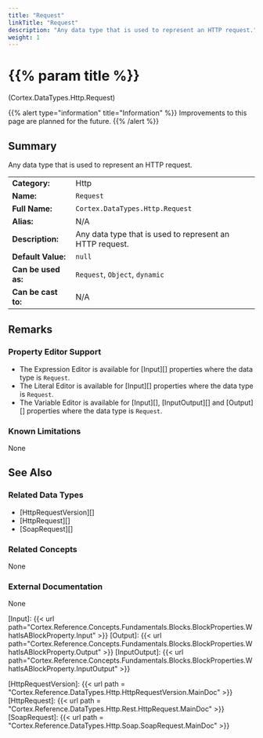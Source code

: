 ```yaml
---
title: "Request"
linkTitle: "Request"
description: "Any data type that is used to represent an HTTP request."
weight: 1
---
```


# {{% param title %}}

<p class="namespace">(Cortex.DataTypes.Http.Request)</p>

{{% alert type="information" title="Information" %}} Improvements to this page are planned for the future. {{% /alert %}}

## Summary

Any data type that is used to represent an HTTP request.

| | |
|-|-|
| **Category:**          | Http                                                      |
| **Name:**              | `Request`                                         |
| **Full Name:**         | `Cortex.DataTypes.Http.Request`     |
| **Alias:**             | N/A                                                      |
| **Description:**       | Any data type that is used to represent an HTTP request. |
| **Default Value:**     | `null`                                                     |
| **Can be used as:**    | `Request`, `Object`, `dynamic`              |
| **Can be cast to:**    | N/A                                                      |

## Remarks

### Property Editor Support

- The Expression Editor is available for [Input][] properties where the data type is `Request`.
- The Literal Editor is available for [Input][] properties where the data type is `Request`.
- The Variable Editor is available for [Input][], [InputOutput][] and [Output][] properties where the data type is `Request`.

### Known Limitations

None

## See Also

### Related Data Types

- [HttpRequestVersion][]
- [HttpRequest][]
- [SoapRequest][]

### Related Concepts

None

### External Documentation

None

[Input]: {{< url path="Cortex.Reference.Concepts.Fundamentals.Blocks.BlockProperties.WhatIsABlockProperty.Input" >}}
[Output]: {{< url path="Cortex.Reference.Concepts.Fundamentals.Blocks.BlockProperties.WhatIsABlockProperty.Output" >}}
[InputOutput]: {{< url path="Cortex.Reference.Concepts.Fundamentals.Blocks.BlockProperties.WhatIsABlockProperty.InputOutput" >}}

[HttpRequestVersion]: {{< url path = "Cortex.Reference.DataTypes.Http.HttpRequestVersion.MainDoc" >}}
[HttpRequest]: {{< url path = "Cortex.Reference.DataTypes.Http.Rest.HttpRequest.MainDoc" >}}
[SoapRequest]: {{< url path = "Cortex.Reference.DataTypes.Http.Soap.SoapRequest.MainDoc" >}}
